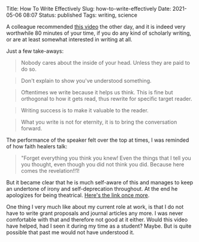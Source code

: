 Title: How To Write Effectively
Slug: how-to-write-effectively
Date: 2021-05-06 08:07
Status: published
Tags: writing, science

A colleague recommended [this video](https://www.youtube.com/watch?v=vtIzMaLkCaM)
the other day, and it is indeed very worthwhile 80 minutes of your time, if you do any
kind of scholarly writing, or are at least somewhat interested in writing at all.

Just a few take-aways:

> Nobody cares about the inside of your head. Unless they are paid to do so.

> Don't explain to show you've understood something.

> Oftentimes we write because it helps us think. This is fine
> but orthogonal to how it gets read, thus rewrite for
> specific target reader. 

> Writing success is to make it valuable to the reader.

> What you write is not for eternity, it is to bring the conversation forward.

The performance of the speaker felt over the top at times, I was reminded of how faith healers talk:

> "Forget everything you think
> you knew! Even the things that I tell you
> you thought, even though you did not think you did.
> Because here comes the revelation!!1!


But it became clear that he is much self-aware of this and manages to keep
an undertone of irony and self-deprecation
throughout. At the end he apologizes for being theatrical. 
[Here's the link once more](https://www.youtube.com/watch?v=vtIzMaLkCaM).

One thing I very much like about my current role at work, is that I do
not have to write grant proposals and journal articles any more. I was never 
comfortable with that and therefore not good at it either.
Would this video have helped, had I seen it during my time as a student?
Maybe. But is quite possible that past me would not have understood it.
